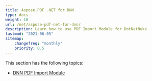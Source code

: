 ```yaml
---
title: Aspose.PDF .NET for DNN
type: docs
weight: 10
url: /net/aspose-pdf-net-for-dnn/
description: Learn how to use PDF Import Module for DotNetNuke
lastmod: "2021-06-05"
sitemap:
    changefreq: "monthly"
    priority: 0.5
---
```


This section has the following topics:

- [DNN PDF Import Module](/pdf/net/dnn-pdf-import-module)
